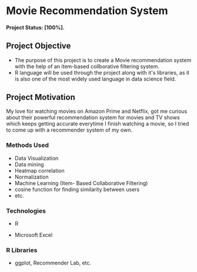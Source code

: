 # Movie Recommendation System

#### Project Status: [100%].

## Project Objective
- The purpose of this project is to create a Movie recommendation system with the help of an item-based collborative filtering system.
- R language will be used through the project along with it's libraries, as it is also one of the most widely used language in data science field.

## Project Motivation
My love for watching movies on Amazon Prime and Netflix, got me curious about their powerful recommendation system for movies and TV shows which keeps getting accurate everytime I finish watching a movie, so I tried to come up with a recommender system of my own.

### Methods Used
- Data Visualization
- Data mining
- Heatmap correlation
- Normalization
- Machine Learning (Item- Based Collaborative Filtering)
- cosine function for finding similarity between users
- etc.

### Technologies
* R 
- Microsoft Excel

### R Libraries
- ggplot, Recommender Lab, etc.
